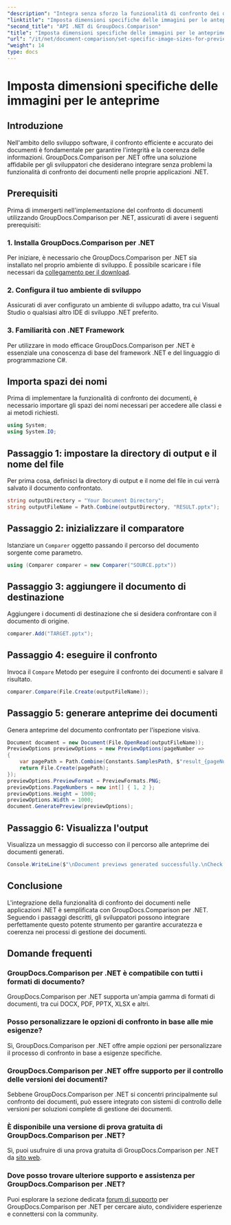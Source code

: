```yaml
---
"description": "Integra senza sforzo la funzionalità di confronto dei documenti nelle tue applicazioni .NET con GroupDocs.Comparison per .NET."
"linktitle": "Imposta dimensioni specifiche delle immagini per le anteprime"
"second_title": "API .NET di GroupDocs.Comparison"
"title": "Imposta dimensioni specifiche delle immagini per le anteprime"
"url": "/it/net/document-comparison/set-specific-image-sizes-for-previews/"
"weight": 14
type: docs
---
```

# Imposta dimensioni specifiche delle immagini per le anteprime

## Introduzione
Nell'ambito dello sviluppo software, il confronto efficiente e accurato dei documenti è fondamentale per garantire l'integrità e la coerenza delle informazioni. GroupDocs.Comparison per .NET offre una soluzione affidabile per gli sviluppatori che desiderano integrare senza problemi la funzionalità di confronto dei documenti nelle proprie applicazioni .NET.
## Prerequisiti
Prima di immergerti nell'implementazione del confronto di documenti utilizzando GroupDocs.Comparison per .NET, assicurati di avere i seguenti prerequisiti:
### 1. Installa GroupDocs.Comparison per .NET
Per iniziare, è necessario che GroupDocs.Comparison per .NET sia installato nel proprio ambiente di sviluppo. È possibile scaricare i file necessari da [collegamento per il download](https://releases.groupdocs.com/comparison/net/).
### 2. Configura il tuo ambiente di sviluppo
Assicurati di aver configurato un ambiente di sviluppo adatto, tra cui Visual Studio o qualsiasi altro IDE di sviluppo .NET preferito.
### 3. Familiarità con .NET Framework
Per utilizzare in modo efficace GroupDocs.Comparison per .NET è essenziale una conoscenza di base del framework .NET e del linguaggio di programmazione C#.

## Importa spazi dei nomi
Prima di implementare la funzionalità di confronto dei documenti, è necessario importare gli spazi dei nomi necessari per accedere alle classi e ai metodi richiesti.
```csharp
using System;
using System.IO;
```
## Passaggio 1: impostare la directory di output e il nome del file
Per prima cosa, definisci la directory di output e il nome del file in cui verrà salvato il documento confrontato.
```csharp
string outputDirectory = "Your Document Directory";
string outputFileName = Path.Combine(outputDirectory, "RESULT.pptx");
```
## Passaggio 2: inizializzare il comparatore
Istanziare un `Comparer` oggetto passando il percorso del documento sorgente come parametro.
```csharp
using (Comparer comparer = new Comparer("SOURCE.pptx"))
```
## Passaggio 3: aggiungere il documento di destinazione
Aggiungere i documenti di destinazione che si desidera confrontare con il documento di origine.
```csharp
comparer.Add("TARGET.pptx");
```
## Passaggio 4: eseguire il confronto
Invoca il `Compare` Metodo per eseguire il confronto dei documenti e salvare il risultato.
```csharp
comparer.Compare(File.Create(outputFileName));
```
## Passaggio 5: generare anteprime dei documenti
Genera anteprime del documento confrontato per l'ispezione visiva.
```csharp
Document document = new Document(File.OpenRead(outputFileName));
PreviewOptions previewOptions = new PreviewOptions(pageNumber =>
{
    var pagePath = Path.Combine(Constants.SamplesPath, $"result_{pageNumber}.png");
    return File.Create(pagePath);
});
previewOptions.PreviewFormat = PreviewFormats.PNG;
previewOptions.PageNumbers = new int[] { 1, 2 };
previewOptions.Height = 1000;
previewOptions.Width = 1000;
document.GeneratePreview(previewOptions);
```
## Passaggio 6: Visualizza l'output
Visualizza un messaggio di successo con il percorso alle anteprime dei documenti generati.
```csharp
Console.WriteLine($"\nDocument previews generated successfully.\nCheck output in {outputDirectory}.");
```

## Conclusione
L'integrazione della funzionalità di confronto dei documenti nelle applicazioni .NET è semplificata con GroupDocs.Comparison per .NET. Seguendo i passaggi descritti, gli sviluppatori possono integrare perfettamente questo potente strumento per garantire accuratezza e coerenza nei processi di gestione dei documenti.
## Domande frequenti
### GroupDocs.Comparison per .NET è compatibile con tutti i formati di documento?
GroupDocs.Comparison per .NET supporta un'ampia gamma di formati di documenti, tra cui DOCX, PDF, PPTX, XLSX e altri.
### Posso personalizzare le opzioni di confronto in base alle mie esigenze?
Sì, GroupDocs.Comparison per .NET offre ampie opzioni per personalizzare il processo di confronto in base a esigenze specifiche.
### GroupDocs.Comparison per .NET offre supporto per il controllo delle versioni dei documenti?
Sebbene GroupDocs.Comparison per .NET si concentri principalmente sul confronto dei documenti, può essere integrato con sistemi di controllo delle versioni per soluzioni complete di gestione dei documenti.
### È disponibile una versione di prova gratuita di GroupDocs.Comparison per .NET?
Sì, puoi usufruire di una prova gratuita di GroupDocs.Comparison per .NET da [sito web](https://releases.groupdocs.com/).
### Dove posso trovare ulteriore supporto e assistenza per GroupDocs.Comparison per .NET?
Puoi esplorare la sezione dedicata [forum di supporto](https://forum.groupdocs.com/c/comparison/12) per GroupDocs.Comparison per .NET per cercare aiuto, condividere esperienze e connettersi con la community.